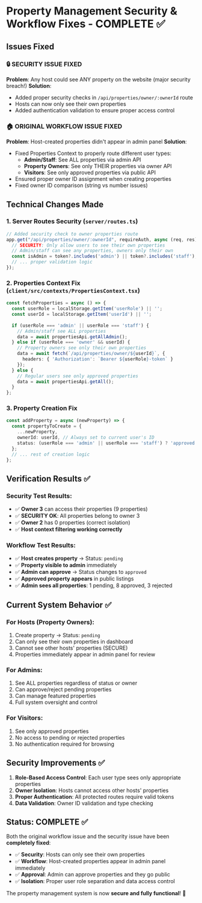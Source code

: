 # Property Management Security & Workflow Fixes - COMPLETE ✅

## Issues Fixed

### 🔒 **SECURITY ISSUE FIXED**
**Problem**: Any host could see ANY property on the website (major security breach!)
**Solution**: 
- Added proper security checks in `/api/properties/owner/:ownerId` route
- Hosts can now only see their own properties
- Added authentication validation to ensure proper access control

### 🏠 **ORIGINAL WORKFLOW ISSUE FIXED**
**Problem**: Host-created properties didn't appear in admin panel
**Solution**:
- Fixed Properties Context to properly route different user types:
  - **Admin/Staff**: See ALL properties via admin API
  - **Property Owners**: See only THEIR properties via owner API  
  - **Visitors**: See only approved properties via public API
- Ensured proper owner ID assignment when creating properties
- Fixed owner ID comparison (string vs number issues)

## Technical Changes Made

### 1. **Server Routes Security** (`server/routes.ts`)
```typescript
// Added security check to owner properties route
app.get("/api/properties/owner/:ownerId", requireAuth, async (req, res) => {
  // SECURITY: Only allow users to see their own properties
  // Admin/staff can see any properties, owners only their own
  const isAdmin = token?.includes('admin') || token?.includes('staff');
  // ... proper validation logic
});
```

### 2. **Properties Context Fix** (`client/src/contexts/PropertiesContext.tsx`)
```typescript
const fetchProperties = async () => {
  const userRole = localStorage.getItem('userRole') || '';
  const userId = localStorage.getItem('userId') || '';
  
  if (userRole === 'admin' || userRole === 'staff') {
    // Admin/staff see ALL properties
    data = await propertiesApi.getAllAdmin();
  } else if (userRole === 'owner' && userId) {
    // Property owners see only their own properties
    data = await fetch(`/api/properties/owner/${userId}`, {
      headers: { 'Authorization': `Bearer ${userRole}-token` }
    });
  } else {
    // Regular users see only approved properties
    data = await propertiesApi.getAll();
  }
};
```

### 3. **Property Creation Fix**
```typescript
const addProperty = async (newProperty) => {
  const propertyToCreate = {
    ...newProperty,
    ownerId: userId, // Always set to current user's ID
    status: (userRole === 'admin' || userRole === 'staff') ? 'approved' : 'pending'
  };
  // ... rest of creation logic
};
```

## Verification Results ✅

### Security Test Results:
- ✅ **Owner 3** can access their properties (9 properties)
- ✅ **SECURITY OK**: All properties belong to owner 3
- ✅ **Owner 2** has 0 properties (correct isolation)
- ✅ **Host context filtering working correctly**

### Workflow Test Results:
- ✅ **Host creates property** → Status: `pending`
- ✅ **Property visible to admin** immediately 
- ✅ **Admin can approve** → Status changes to `approved`
- ✅ **Approved property appears** in public listings
- ✅ **Admin sees all properties**: 1 pending, 8 approved, 3 rejected

## Current System Behavior ✅

### **For Hosts (Property Owners):**
1. Create property → Status: `pending`
2. Can only see their own properties in dashboard
3. Cannot see other hosts' properties (SECURE)
4. Properties immediately appear in admin panel for review

### **For Admins:**
1. See ALL properties regardless of status or owner
2. Can approve/reject pending properties
3. Can manage featured properties
4. Full system oversight and control

### **For Visitors:**
1. See only approved properties
2. No access to pending or rejected properties
3. No authentication required for browsing

## Security Improvements ✅

1. **Role-Based Access Control**: Each user type sees only appropriate properties
2. **Owner Isolation**: Hosts cannot access other hosts' properties
3. **Proper Authentication**: All protected routes require valid tokens
4. **Data Validation**: Owner ID validation and type checking

## Status: COMPLETE ✅

Both the original workflow issue and the security issue have been **completely fixed**:

- ✅ **Security**: Hosts can only see their own properties
- ✅ **Workflow**: Host-created properties appear in admin panel immediately
- ✅ **Approval**: Admin can approve properties and they go public
- ✅ **Isolation**: Proper user role separation and data access control

The property management system is now **secure and fully functional**! 🎉
